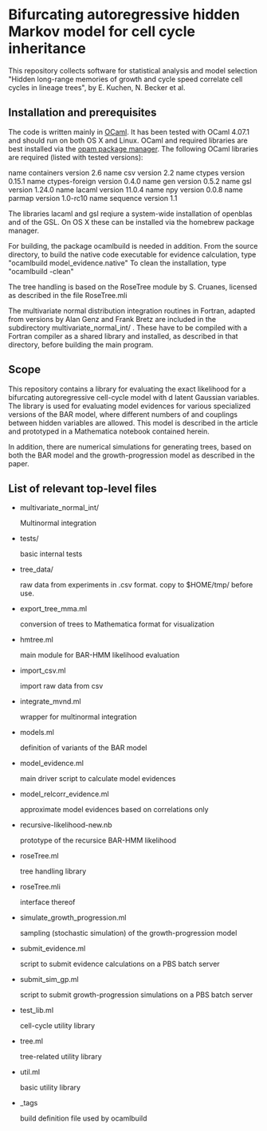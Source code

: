 # Bifurcating autoregressive hidden Markov model for cell cycle inheritance

This repository collects software for statistical analysis and model selection
"Hidden long-range memories of growth and cycle speed correlate cell cycles in
lineage trees", by E. Kuchen, N. Becker et al.

## Installation and prerequisites

The code is written mainly in [OCaml](www.ocaml.org). It has been tested with
OCaml 4.07.1 and should run on both OS X and Linux. OCaml and required
libraries are best installed via the [opam package manager](opam.ocaml.org).
The following OCaml libraries are required (listed with tested versions):

name    containers
version 2.6
name    csv
version 2.2
name    ctypes
version 0.15.1
name    ctypes-foreign
version 0.4.0
name    gen
version 0.5.2
name    gsl
version 1.24.0
name    lacaml
version 11.0.4
name    npy
version 0.0.8
name    parmap
version 1.0-rc10
name    sequence
version 1.1

The libraries lacaml and gsl reqiure a system-wide installation of openblas and
of the GSL. On OS X these can be installed via the homebrew package manager.

For building, the package ocamlbuild is needed in addition. From the source
directory, to build the native code executable for evidence calculation, type
"ocamlbuild model_evidence.native"
To clean the installation, type
"ocamlbuild -clean"

The tree handling is based on the RoseTree module by S. Cruanes, licensed as
described in the file RoseTree.mli

The multivariate normal distribution integration routines in Fortran, adapted
from versions by Alan Genz and Frank Bretz are included in the subdirectory
multivariate_normal_int/ .  These have to be compiled with a Fortran compiler
as a shared library and installed, as described in that directory, before
building the main program.


## Scope

This repository contains a library for evaluating the exact likelihood for a
bifurcating autoregressive cell-cycle model with d latent Gaussian variables.
The library is used for evaluating model evidences for various specialized
versions of the BAR model, where different numbers of and couplings between
hidden variables are allowed. This model is described in the article and
prototyped in a Mathematica notebook contained herein.

In addition, there are numerical simulations for generating trees, based on
both the BAR model and the growth-progression model as described in the paper.


## List of relevant top-level files

- multivariate_normal_int/
	
	Multinormal integration

- tests/

	basic internal tests

- tree_data/

	raw data from experiments in .csv format. copy to $HOME/tmp/ before use.

- export_tree_mma.ml

	conversion of trees to Mathematica format for visualization

- hmtree.ml

	main module for BAR-HMM likelihood evaluation	

- import_csv.ml

	import raw data from csv

- integrate_mvnd.ml

	wrapper for multinormal integration

- models.ml

	definition of variants of the BAR model

- model_evidence.ml

	main driver script to calculate model evidences

- model_relcorr_evidence.ml

	approximate model evidences based on correlations only

- recursive-likelihood-new.nb

	prototype of the recursice BAR-HMM likelihood

- roseTree.ml

	tree handling library

- roseTree.mli

	interface thereof

- simulate_growth_progression.ml

	sampling (stochastic simulation) of the growth-progression model	

- submit_evidence.ml

	script to submit evidence calculations on a PBS batch server

- submit_sim_gp.ml

	script to submit growth-progression simulations on a PBS batch server

- test_lib.ml

	cell-cycle utility library

- tree.ml

	tree-related utility library

- util.ml

	basic utility library

- _tags

	build definition file used by ocamlbuild
